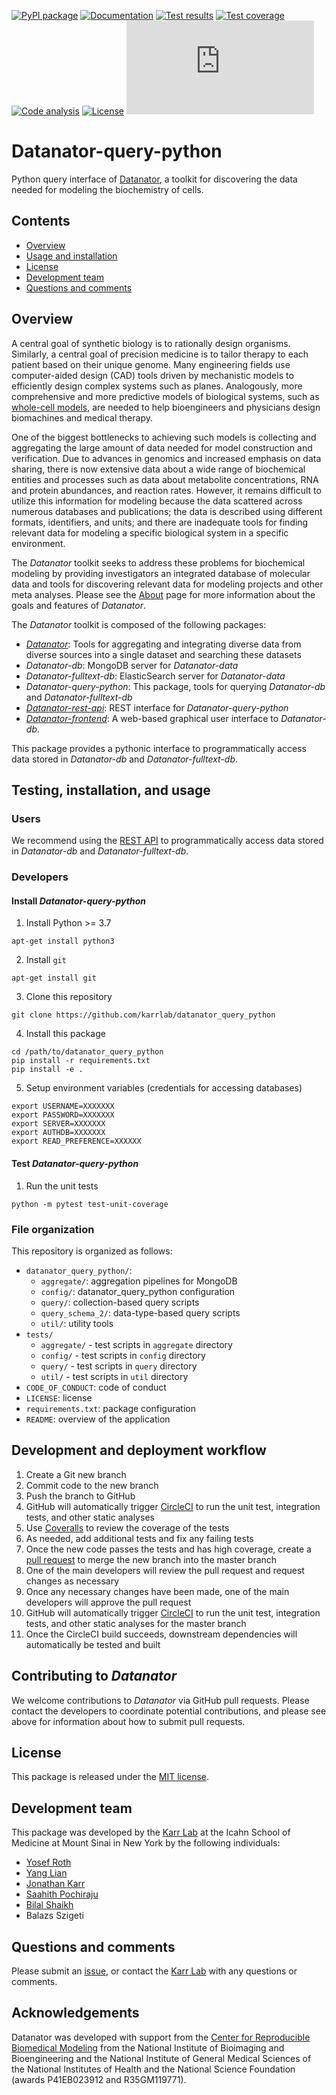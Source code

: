 [![PyPI package](https://img.shields.io/pypi/v/datanator_query_python.svg)](https://pypi.python.org/pypi/datanator_query_python) 
[![Documentation](https://readthedocs.org/projects/datanator-query-python/badge/?version=latest)](https://docs.karrlab.org/datanator_query_python)
[![Test results](https://circleci.com/gh/KarrLab/datanator_query_python.svg?style=shield)](https://circleci.com/gh/KarrLab/datanator_query_python)
[![Test coverage](https://coveralls.io/repos/github/KarrLab/datanator_query_python/badge.svg)](https://coveralls.io/github/KarrLab/datanator_query_python)
[![Code analysis](https://api.codeclimate.com/v1/badges/141d01cec991d17ed5ab/maintainability)](https://codeclimate.com/github/KarrLab/datanator_query_python)
[![License](https://img.shields.io/github/license/KarrLab/datanator_query_python.svg)](LICENSE)
![Analytics](https://ga-beacon.appspot.com/UA-86759801-1/datanator_query_python/README.md?pixel)

# Datanator-query-python
Python query interface of [Datanator](https://datanator.info), a toolkit for discovering the data needed for modeling the biochemistry of cells.

## Contents
* [Overview](#overview)
* [Usage and installation](#usage-and-installation)
* [License](#license)
* [Development team](#development-team)
* [Questions and comments](#questions-and-comments)

## Overview
A central goal of synthetic biology is to rationally design organisms. Similarly, a central goal of precision medicine is to tailor therapy to each patient based on their unique genome. Many engineering fields use computer-aided design (CAD) tools driven by mechanistic models to efficiently design complex systems such as planes. Analogously, more comprehensive and more predictive models of biological systems, such as [whole-cell models](https://www.wholecell.org), are needed to help bioengineers and physicians design biomachines and medical therapy.

One of the biggest bottlenecks to achieving such models is collecting and aggregating the large amount of data needed for model construction and verification. Due to advances in genomics and increased emphasis on data sharing, there is now extensive data about a wide range of biochemical entities and processes such as data about metabolite concentrations, RNA and protein abundances, and reaction rates. However, it remains difficult to utilize this information for modeling because the data scattered across numerous databases and publications; the data is described using different formats, identifiers, and units; and there are inadequate tools for finding relevant data for modeling a specific biological system in a specific environment.

The *Datanator* toolkit seeks to address these problems for biochemical modeling by providing investigators an integrated database of molecular data and tools for discovering relevant data for modeling projects and other meta analyses. Please see the [About](https://datanator.info/about) page for more information about the goals and features of *Datanator*.

The *Datanator* toolkit is composed of the following packages:
- [*Datanator*](https://github.com/KarrLab/datanator): Tools for aggregating and integrating diverse data from diverse sources into a single dataset and searching these datasets
- *Datanator-db*: MongoDB server for *Datanator-data*
- *Datanator-fulltext-db*: ElasticSearch server for *Datanator-data*
- *Datanator-query-python*: This package, tools for querying *Datanator-db* and *Datanator-fulltext-db*
- [*Datanator-rest-api*](https://github.com/KarrLab/datanator_rest_api): REST interface for *Datanator-query-python*
- [*Datanator-frontend*](https://github.com/KarrLab/datanator_frontend): A web-based graphical user interface to *Datanator-db*.

This package provides a pythonic interface to programmatically access data stored in *Datanator-db* and *Datanator-fulltext-db*.

## Testing, installation, and usage

### Users
We recommend using the [REST API](https://api.datanator.info) to programmatically access data stored in *Datanator-db* and *Datanator-fulltext-db*.

### Developers

#### Install *Datanator-query-python*

1. Install Python >= 3.7
  ```
  apt-get install python3
  ```

2. Install `git`
  ```
  apt-get install git
  ```

3. Clone this repository
  ```
  git clone https://github.com/karrlab/datanator_query_python
  ```

4. Install this package
  ```    
  cd /path/to/datanator_query_python
  pip install -r requirements.txt
  pip install -e .
  ```

5. Setup environment variables (credentials for accessing databases)
  ```
  export USERNAME=XXXXXXX
  export PASSWORD=XXXXXXX
  export SERVER=XXXXXXX
  export AUTHDB=XXXXXXX
  export READ_PREFERENCE=XXXXXX
  ```

#### Test *Datanator-query-python*
1. Run the unit tests
  ```
  python -m pytest test-unit-coverage
  ```

### File organization
This repository is organized as follows:

- `datanator_query_python/`:  
  - `aggregate/`: aggregation pipelines for MongoDB
  - `config/`: datanator_query_python configuration
  - `query/`: collection-based query scripts
  - `query_schema_2/`: data-type-based query scripts
  - `util/`: utility tools
- `tests/`
  - `aggregate/` - test scripts in `aggregate` directory
  - `config/` - test scripts in `config` directory
  - `query/` - test scripts in `query` directory
  - `util/` - test scripts in `util` directory
- `CODE_OF_CONDUCT`: code of conduct
- `LICENSE`: license
- `requirements.txt`: package configuration
- `README`: overview of the application

  
## Development and deployment workflow
1. Create a Git new branch
2. Commit code to the new branch
3. Push the branch to GitHub
4. GitHub will automatically trigger [CircleCI](https://circleci.com/gh/KarrLab/datanator_query_python) to run the unit test, integration tests, and other static analyses
5. Use [Coveralls](https://coveralls.io/github/KarrLab/datanator_query_python) to review the coverage of the tests
6. As needed, add additional tests and fix any failing tests
7. Once the new code passes the tests and has high coverage, create a [pull request](https://github.com/KarrLab/datanator_query_python/compare) to merge the new branch into the master branch
7. One of the main developers will review the pull request and request changes as necessary
9. Once any necessary changes have been made, one of the main developers will approve the pull request
10. GitHub will automatically trigger [CircleCI](https://circleci.com/gh/KarrLab/datanator_query_python) to run the unit test, integration tests, and other static analyses for the master branch
11. Once the CircleCI build succeeds, downstream dependencies will automatically be tested and built

## Contributing to *Datanator*
We welcome contributions to *Datanator* via GitHub pull requests. Please contact the developers to coordinate potential contributions, and please see above for information about how to submit pull requests.

## License
This package is released under the [MIT license](LICENSE).

## Development team
This package was developed by the [Karr Lab](https://www.karrlab.org) at the Icahn School of Medicine at Mount Sinai in New York by the following individuals:

* [Yosef Roth](https://www.linkedin.com/in/yosef-roth-a80a378a)
* [Yang Lian](https://www.linkedin.com/in/zlian/)
* [Jonathan Karr](https://www.karrlab.org)
* [Saahith Pochiraju](https://www.linkedin.com/in/saahithpochiraju/)
* [Bilal Shaikh](https://www.linkedin.com/in/bilalshaikh42/)
* Balazs Szigeti

## Questions and comments
Please submit an [issue](https://github.com/KarrLab/datanator_query_python/issues/new), or contact the [Karr Lab](info@karrlab.org) with any questions or comments.

## Acknowledgements
Datanator was developed with support from the [Center for Reproducible Biomedical Modeling](https://reproduciblebiomodels.org) from the National Institute of Bioimaging and Bioengineering and the National Institute of General Medical Sciences of the National Institutes of Health and the National Science Foundation (awards P41EB023912 and R35GM119771).
